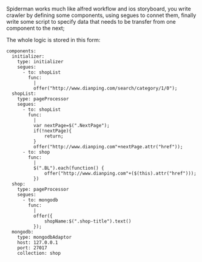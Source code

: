 Spiderman works much like alfred workflow and ios storyboard, you write crawler by defining some components, using segues to connet them, finally write some script to specify data that needs to be transfer from one component to the next;

The whole logic is stored in this form:

	components:
	  initializer:   
	    type: initializer
	    segues:
	      - to: shopList
	        func: 
	          |
	          offer("http://www.dianping.com/search/category/1/0");
	  shopList:   
	    type: pageProcessor
	    segues:
	      - to: shopList
	        func: 
	          |
	          var nextPage=$(".NextPage");
	          if(!nextPage){
	          	  return;
	          }         
	          offer("http://www.dianping.com"+nextPage.attr("href"));
	      - to: shop
	        func: 
	          |
	          $(".BL").each(function() {
	          	  offer("http://www.dianping.com"+($(this).attr("href")));
	          })
	  shop:   
	    type: pageProcessor
	    segues:
	      - to: mongodb
	        func: 
	          |
	          offer({
	          	  shopName:$(".shop-title").text()
	          });
	  mongodb:   
	    type: mongodbAdaptor
	    host: 127.0.0.1
	    port: 27017
	    collection: shop
